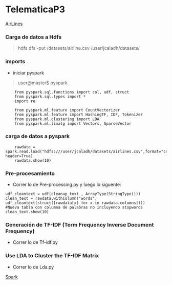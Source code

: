 
# TelematicaP3

[AirLines](https://community.hortonworks.com/articles/84781/spark-text-analytics-uncovering-data-driven-topics.html)

### Carga de datos a Hdfs

> hdfs dfs -put /datasets/airline.csv /user/jcaladh/datasets/

### imports

* iniciar pyspark

> user@master$ pyspark


        from pyspark.sql.functions import col, udf, struct
        from pyspark.sql.types import *
        import re

        from pyspark.ml.feature import CountVectorizer
        from pyspark.ml.feature import HashingTF, IDF, Tokenizer
        from pyspark.ml.clustering import LDA
        from pyspark.ml.linalg import Vectors, SparseVector

### carga de datos a pyspark

        rawdata = spark.read.load("hdfs:///user/jcaladh/datasets/airlines.csv",format="csv", header=True)
        rawdata.show(10)

### Pre-procesamiento

* Correr lo de Pre-processing.py y luego lo siguente:
```
udf_cleantext = udf(cleanup_text , ArrayType(StringType()))
clean_text = rawdata.withColumn("words", udf_cleantext(struct([rawdata[x] for x in rawdata.columns])))
#Nueva tabla con columna de palabras no incluyendo stopwords
clean_text.show(10)
```

### Generación de TF-IDF (Term Frequency Inverse Document Frequency)

* Correr lo de Tf-idf.py

### Use LDA to Cluster the TF-IDF Matrix

* Correr lo de Lda.py
<!--
```python
rawdata = spark.read.load("hdfs:///user/jcaladh/datasets/airlines.csv",format="csv", header=True)
rawdata.show(10)


from pyspark.sql.functions import col, udf, struct
from pyspark.sql.types import *
import re


udf_cleantext = udf(cleanup_text , ArrayType(StringType()))
clean_text = rawdata.withColumn("words", udf_cleantext(struct([rawdata[x] for x in rawdata.columns])))
clean_text.show(10)

from pyspark.ml.feature import CountVectorizer
from pyspark.ml.feature import HashingTF, IDF, Tokenizer


from pyspark.ml.clustering import LDA
from pyspark.ml.linalg import Vectors, SparseVector
```
-->
[Spark](http://spark.apache.org/docs/2.2.0/api/python/_modules/pyspark/ml/clustering.html)

